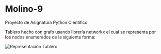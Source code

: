 # Molino-9
Proyecto de Asignatura Python Científico

Tablero hecho con grafo usando librería networkx el cual se representa por los nodos enumerados de la siguiente forma:

![Representación Tablero](https://github.com/scholtz8/Molino-9/blob/master/nodos.jpg)
